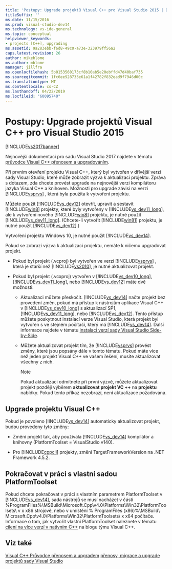```yaml
---
title: 'Postupy: Upgrade projektů Visual C++ pro Visual Studio 2015 | Dokumentace Microsoftu'
titleSuffix: ''
ms.date: 11/15/2016
ms.prod: visual-studio-dev14
ms.technology: vs-ide-general
ms.topic: conceptual
helpviewer_keywords:
- projects [C++], upgrading
ms.assetid: 9a283ebb-f6d8-49c0-a73e-323979ff56a2
caps.latest.revision: 26
author: mikeblome
ms.author: mblome
manager: jillfra
ms.openlocfilehash: 5b0153560173cf8b10ab5e20ebffd47d40baf735
ms.sourcegitcommit: 1fc6ee928733e61a1f42782f832ead9f7946d00c
ms.translationtype: MT
ms.contentlocale: cs-CZ
ms.lasthandoff: 04/22/2019
ms.locfileid: "60095740"
---
```

# <a name="how-to-upgrade-visual-c-projects-to-visual-studio-2015"></a>Postupy: Upgrade projektů Visual C++ pro Visual Studio 2015
[!INCLUDE[vs2017banner](../includes/vs2017banner.md)]

Nejnovější dokumentaci pro sadu Visual Studio 2017 najdete v tématu [průvodce Visual C++ přenosem a upgradováním](https://docs.microsoft.com/cpp/porting/visual-cpp-porting-and-upgrading-guide).

Při prvním otevření projektu Visual C++, který byl vytvořen v dřívější verzi sady Visual Studio, které může zobrazit výzva k aktualizaci projektu. Zpráva s dotazem, zda chcete provést upgrade na nejnovější verzi kompilátoru jazyka Visual C++ a knihoven. Možnosti pro upgrade závisí na verzi [!INCLUDE[vsprvs](../includes/vsprvs-md.md)] , která byla použita k vytvoření projektu.

 Můžete použít [!INCLUDE[vs_dev12](../includes/vs-dev12-md.md)] otevřít, upravit a sestavit [!INCLUDE[win8](../includes/win8-md.md)] projekty, které byly vytvořeny v [!INCLUDE[vs_dev11_long](../includes/vs-dev11-long-md.md)], ale k vytvoření nového [!INCLUDE[win8](../includes/win8-md.md)] projektu, je nutné použít [!INCLUDE[vs_dev11_long](../includes/vs-dev11-long-md.md)]. (Chcete-li vytvořit [!INCLUDE[win81](../includes/win81-md.md)] projektu, je nutné použít [!INCLUDE[vs_dev12](../includes/vs-dev12-md.md)].)

 Vytvoření projektu Windows 10, je nutné použít [!INCLUDE[vs_dev14](../includes/vs-dev14-md.md)].

 Pokud se zobrazí výzva k aktualizaci projektu, nemáte k ničemu upgradovat projekt.

- Pokud byl projekt (.vcproj) byl vytvořen ve verzi [!INCLUDE[vsprvs](../includes/vsprvs-md.md)] , která je starší než [!INCLUDE[vs2010](../includes/vs2010-md.md)], je nutné aktualizovat projekt.

- Pokud byl projekt (.vcxproj) vytvořen v [!INCLUDE[vs_dev10_long](../includes/vs-dev10-long-md.md)], [!INCLUDE[vs_dev11_long](../includes/vs-dev11-long-md.md)], nebo [!INCLUDE[vs_dev12](../includes/vs-dev12-md.md)] máte dvě možnosti:

    - Aktualizaci můžete přeskočit. [!INCLUDE[vs_dev14](../includes/vs-dev14-md.md)] načte projekt bez provedení změn, pokud má přístup k nástrojům aplikace Visual C++ v [!INCLUDE[vs_dev10_long](../includes/vs-dev10-long-md.md)] s aktualizací SP1, [!INCLUDE[vs_dev11_long](../includes/vs-dev11-long-md.md)], nebo [!INCLUDE[vs_dev12](../includes/vs-dev12-md.md)]. Tento přístup můžete poskytnout instalací verze Visual Studio, která projekt byl vytvořen s ve stejném počítači, který má [!INCLUDE[vs_dev14](../includes/vs-dev14-md.md)]. Další informace najdete v tématu [instalaci verzí sady Visual Studio Side-by-Side](../install/install-visual-studio-versions-side-by-side.md).

    - Můžete aktualizovat projekt tím, že [!INCLUDE[vsprvs](../includes/vsprvs-md.md)] provést změny, které jsou popsány dále v tomto tématu. Pokud máte více než jeden projekt Visual C++ ve vašem řešení, musíte aktualizovat všechny z nich.

        > [!NOTE]
        >  Pokud aktualizaci odmítnete při první výzvě, můžete aktualizovat projekt později výběrem **aktualizovat projekt VC ++** na **projektu** nabídky. Pokud tento příkaz nezobrazí, není aktualizace požadována.

## <a name="upgrading-a-visual-c-project"></a>Upgrade projektu Visual C++
 Pokud je povoleno [!INCLUDE[vs_dev14](../includes/vs-dev14-md.md)] automaticky aktualizovat projekt, budou provedeny tyto změny:

- Změní projekt tak, aby používala [!INCLUDE[vs_dev14](../includes/vs-dev14-md.md)] kompilátor a knihovny (PlatformToolset = VisualStudio v140).

- Pro [!INCLUDE[cppcli](../includes/cppcli-md.md)] projekty, změní TargetFrameworkVersion na .NET Framework 4.5.2.

## <a name="continuing-to-work-with-a-custom-platformtoolset"></a>Pokračovat v práci s vlastní sadou PlatformToolset
 Pokud chcete pokračovat v práci s vlastním parametrem PlatformToolset v [!INCLUDE[vs_dev14](../includes/vs-dev14-md.md)], sada nástrojů se musí nacházet v části %ProgramFiles%\MSBuild\Microsoft.Cpp\v4.0\Platforms\Win32\PlatformToolsets\ v x x86 strojově, nebo v umístění % ProgramFiles (x86)%\MSBuild\ Microsoft.Cpp\v4.0\Platforms\Win32\PlatformToolsets\ x x64 počítače. Informace o tom, jak vytvořit vlastní PlatformToolset naleznete v tématu [cílení na více verzí v nativním C++](http://go.microsoft.com/fwlink/?LinkId=248587) na blogu týmu Visual C++.

## <a name="see-also"></a>Viz také
 [Visual C++ Průvodce přenosem a upgradem](http://msdn.microsoft.com/library/f5fbcc3d-aa72-41a6-ad9a-a706af2166fb) [přenosy, migrace a upgrade projektů sady Visual Studio](../porting/porting-migrating-and-upgrading-visual-studio-projects.md)
